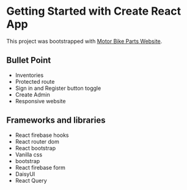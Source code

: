 # Getting Started with Create React App

This project was bootstrapped with [Motor Bike Parts Website](https://github.com/facebook/create-react-app).


## Bullet Point 
* Inventories
* Protected route
* Sign in and Register button toggle
* Create Admin
* Responsive website

## Frameworks and libraries
* React firebase hooks
* React router dom
* React bootstrap
* Vanilla css
* bootstrap
* React firebase form
* DaisyUI
* React Query
